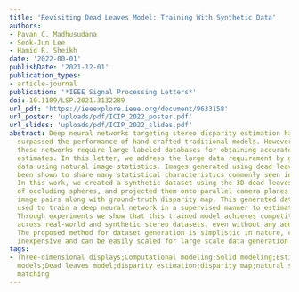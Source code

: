 ```yaml
---
title: 'Revisiting Dead Leaves Model: Training With Synthetic Data'
authors:
- Pavan C. Madhusudana
- Seok-Jun Lee
- Hamid R. Sheikh
date: '2022-00-01'
publishDate: '2021-12-01'
publication_types:
- article-journal
publication: '*IEEE Signal Processing Letters*'
doi: 10.1109/LSP.2021.3132289
url_pdf: 'https://ieeexplore.ieee.org/document/9633158'
url_poster: 'uploads/pdf/ICIP_2022_poster.pdf'
url_slides: 'uploads/pdf/ICIP_2022_slides.pdf'
abstract: Deep neural networks targeting stereo disparity estimation have recently
  surpassed the performance of hand-crafted traditional models. However, training
  these networks require large labeled databases for obtaining accurate disparity
  estimates. In this letter, we address the large data requirement by generating synthetic
  data using natural image statistics. Images generated using dead leaves model have
  been shown to share many statistical characteristics commonly seen in natural images.
  In this work, we created a synthetic dataset using the 3D dead leaves model consisting
  of occluding spheres, and projected them onto parallel camera planes to obtain stereo
  image pairs along with ground-truth disparity map. This generated data was subsequently
  used to train a deep neural network in a supervised manner to estimate disparity.
  Through experiments we show that this trained model achieves competitive performance
  across real-world and synthetic stereo datasets, even without any additional fine-tuning.
  The proposed method for dataset generation is simplistic in nature, computationally
  inexpensive and can be easily scaled for large scale data generation.
tags:
- Three-dimensional displays;Computational modeling;Solid modeling;Estimation;Training;Cameras;Data
  models;Dead leaves model;disparity estimation;disparity map;natural scene statistics;stereo
  matching
---
```

